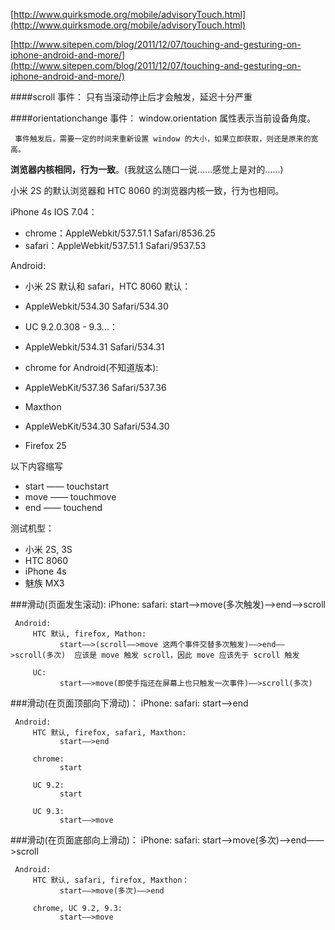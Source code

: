 [http://www.quirksmode.org/mobile/advisoryTouch.html](http://www.quirksmode.org/mobile/advisoryTouch.html)

[http://www.sitepen.com/blog/2011/12/07/touching-and-gesturing-on-iphone-android-and-more/](http://www.sitepen.com/blog/2011/12/07/touching-and-gesturing-on-iphone-android-and-more/)


####scroll 事件：
     只有当滚动停止后才会触发，延迟十分严重

####orientationchange 事件：
     window.orientation 属性表示当前设备角度。
     
     事件触发后，需要一定的时间来重新设置 window 的大小，如果立即获取，则还是原来的宽高。


**浏览器内核相同，行为一致**。(我就这么随口一说……感觉上是对的……)

小米 2S 的默认浏览器和 HTC 8060 的浏览器内核一致，行为也相同。

iPhone 4s IOS 7.04：

- chrome：AppleWebkit/537.51.1  Safari/8536.25
- safari：AppleWebkit/537.51.1  Safari/9537.53

Android:

- 小米 2S 默认和 safari，HTC 8060 默认：

 - AppleWebkit/534.30 Safari/534.30

- UC 9.2.0.308 - 9.3...：

 - AppleWebkit/534.31  Safari/534.31

- chrome for Android(不知道版本): 

 - AppleWebKit/537.36 Safari/537.36

- Maxthon
 - AppleWebKit/534.30 Safari/534.30

- Firefox 25

以下内容缩写

- start —— touchstart
- move —— touchmove
- end —— touchend

测试机型：
- 小米 2S, 3S
- HTC 8060
- iPhone 4s
- 魅族 MX3

###滑动(页面发生滚动):
     iPhone:
          safari:
               start——>move(多次触发)——>end——>scroll

	 Android:
	     HTC 默认, firefox, Mathon:
	           start——>(scroll——>move 这两个事件交替多次触发)——>end——>scroll(多次)  应该是 move 触发 scroll，因此 move 应该先于 scroll 触发
	
	     UC:
	           start——>move(即使手指还在屏幕上也只触发一次事件)——>scroll(多次)

###滑动(在页面顶部向下滑动)：
     iPhone:
          safari:
               start——>end

	 Android:
	     HTC 默认, firefox, safari, Maxthon:
	           start——>end
	          
	     chrome:
	           start
	      
	     UC 9.2:
	           start
	
	     UC 9.3:
	           start——>move

###滑动(在页面底部向上滑动)：
     iPhone:
          safari:
               start——>move(多次)——>end——>scroll
              
	 Android:
	     HTC 默认, safari, firefox, Maxthon：
	           start——>move(多次)——>end
	
	     chrome, UC 9.2, 9.3:
	           start——>move
